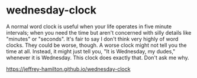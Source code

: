 # wednesday-clock
 
A normal word clock is useful when your life operates in five minute intervals; when you need the time but aren't concerned with silly details like "minutes" or "seconds". It's fair to say I don't think very highly of word clocks. They could be worse, though. A worse clock might not tell you the time at all. Instead, it might just tell you, "It is Wednesday, my dudes," whenever it is Wednesday. This clock does exactly that. Don't ask me why.

https://jeffrey-hamilton.github.io/wednesday-clock
